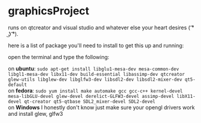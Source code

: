 # graphicsProject
runs on qtcreator and visual studio and whatever else your heart desires ( ͡° ͜ʖ ͡°).
</br>

here is a list of package you'll need to install to get this up and running:</br>

open the terminal and type the following: </br>

on **ubuntu**: 
`sudo apt-get install libglu1-mesa-dev mesa-common-dev libgl1-mesa-dev libx11-dev build-essential libassimp-dev qtcreator glew-utils libglew-dev libglfw3-dev libsdl2-dev libsdl2-mixer-dev qt5-default` </br>
on **fedora**: 
`sudo yum install make automake gcc gcc-c++ kernel-devel mesa-libGLU-devel glew-devel derelict-GLFW3-devel assimp-devel libX11-devel qt-creator qt5-qtbase SDL2_mixer-devel SDL2-devel`</br>
on **Windows**
I honestly don't know just make sure your opengl drivers work and install glew, glfw3
